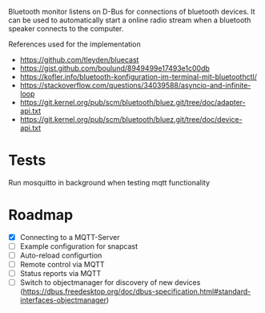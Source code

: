 Bluetooth monitor listens on D-Bus for connections of bluetooth devices.
It can be used to automatically start a online radio stream when a bluetooth speaker connects to the computer.

References used for the implementation
- https://github.com/tleyden/bluecast
- https://gist.github.com/boulund/8949499e17493e1c00db
- https://kofler.info/bluetooth-konfiguration-im-terminal-mit-bluetoothctl/
- https://stackoverflow.com/questions/34039588/asyncio-and-infinite-loop
- https://git.kernel.org/pub/scm/bluetooth/bluez.git/tree/doc/adapter-api.txt
- https://git.kernel.org/pub/scm/bluetooth/bluez.git/tree/doc/device-api.txt

# Tests

Run mosquitto in background when testing mqtt functionality

# Roadmap
- [X] Connecting to a MQTT-Server
- [ ] Example configuration for snapcast
- [ ] Auto-reload configurtion
- [ ] Remote control via MQTT
- [ ] Status reports via MQTT
- [ ] Switch to objectmanager for discovery of new devices (https://dbus.freedesktop.org/doc/dbus-specification.html#standard-interfaces-objectmanager)
